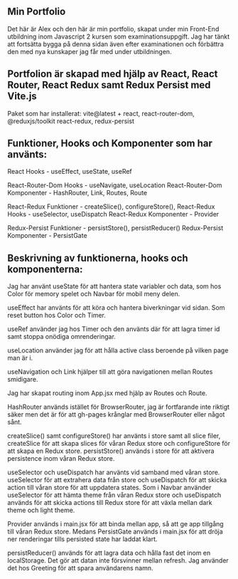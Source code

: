Min Portfolio 
---
Det här är Alex och den här är min portfolio, skapat under min Front-End utbildning inom Javascript 2 kursen som examinationsuppgift. Jag har tänkt att fortsätta bygga på denna sidan även efter examinationen och förbättra den med nya kunskaper jag får med under utbildningen.

Portfolion är skapad med hjälp av React, React Router, React Redux samt Redux Persist med Vite.js
---
Paket som har installerat: vite@latest + react, react-router-dom, @reduxjs/toolkit react-redux, redux-persist

Funktioner, Hooks och Komponenter som har använts:
---
React Hooks - useEffect, useState, useRef

React-Router-Dom Hooks - useNavigate, useLocation
React-Router-Dom Komponenter - HashRouter, Link, Routes, Route

React-Redux Funktioner - createSlice(), configureStore(), 
React-Redux Hooks - useSelector, useDispatch
React-Redux Komponenter - Provider

Redux-Persist Funktioner - persistStore(), persistReducer()
Redux-Persist Komponenter - PersistGate

Beskrivning av funktionerna, hooks och komponenterna:
---
Jag har använt useState för att hantera state variabler och data, som hos Color för memory spelet och Navbar för mobil meny delen. 

useEffect har använts för att köra och hantera biverkningar vid sidan. Som reset button hos Color och Timer.

useRef använder jag hos Timer och den använts där för att lagra timer id samt stoppa onödiga omrenderingar.

useLocation använder jag för att hålla active class beroende på vilken page man är i.

useNavigation och Link hjälper till att göra navigationen mellan Routes smidigare.

Jag har skapat routing inom App.jsx med hjälp av Routes och Route.

HashRouter används istället för BrowserRouter, jag är fortfarande inte riktigt säker men det är för att gh-pages krånglar med BrowserRouter eller något sånt.

createSlice() samt configureStore() har använts i store samt all slice filer, createSlice för att skapa slices för våran Redux store och configureStore för att skapa en Redux store. persistStore() används i store för att aktivera persistence inom våran Redux store.

useSelector och useDispatch har använts vid samband med våran store. useSelector för att extrahera data från store och useDispatch för att skicka action till våran store för att uppdatera states. Som i Navbar använder useSelector för att hämta theme från våran Redux store och useDispatch används för att skicka actions till Redux store för att växla mellan dark theme och light theme.

Provider används i main.jsx för att binda mellan app, så att ge app tillgång till våran Redux store. Medans PersistGate används i main.jsx för att dröja ner renderingar tills persisted state har laddat klart.

persistReducer() används för att lagra data och hålla fast det inom en localStorage. Det gör att datan inte försvinner mellan refresh. Jag använder det hos Greeting för att spara användarens namn.


